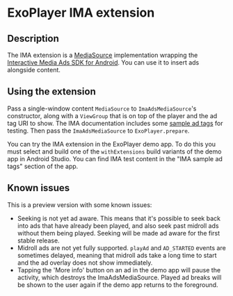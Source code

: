 # ExoPlayer IMA extension #

## Description ##

The IMA extension is a [MediaSource][] implementation wrapping the
[Interactive Media Ads SDK for Android][IMA]. You can use it to insert ads
alongside content.

[IMA]: https://developers.google.com/interactive-media-ads/docs/sdks/android/
[MediaSource]: https://github.com/google/ExoPlayer/blob/release-v2/library/core/src/main/java/com/google/android/exoplayer2/source/MediaSource.java

## Using the extension ##

Pass a single-window content `MediaSource` to `ImaAdsMediaSource`'s constructor,
along with a `ViewGroup` that is on top of the player and the ad tag URI to
show. The IMA documentation includes some [sample ad tags][] for testing. Then
pass the `ImaAdsMediaSource` to `ExoPlayer.prepare`.

You can try the IMA extension in the ExoPlayer demo app. To do this you must
select and build one of the `withExtensions` build variants of the demo app in
Android Studio. You can find IMA test content in the "IMA sample ad tags"
section of the app.

[sample ad tags]: https://developers.google.com/interactive-media-ads/docs/sdks/android/tags

## Known issues ##

This is a preview version with some known issues:

* Seeking is not yet ad aware. This means that it's possible to seek back into
  ads that have already been played, and also seek past midroll ads without
  them being played. Seeking will be made ad aware for the first stable release.
* Midroll ads are not yet fully supported. `playAd` and `AD_STARTED` events are
  sometimes delayed, meaning that midroll ads take a long time to start and the
  ad overlay does not show immediately.
* Tapping the 'More info' button on an ad in the demo app will pause the
  activity, which destroys the ImaAdsMediaSource. Played ad breaks will be
  shown to the user again if the demo app returns to the foreground.
